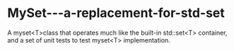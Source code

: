 # MySet---a-replacement-for-std-set
A myset&lt;T>class that operates much like the built-in std::set&lt;T> container, and a set of unit tests to test myset&lt;T> implementation.
